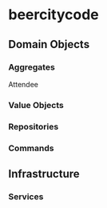 # beercitycode

## Domain Objects

### Aggregates

Attendee

### Value Objects
### Repositories
### Commands


## Infrastructure
### Services

